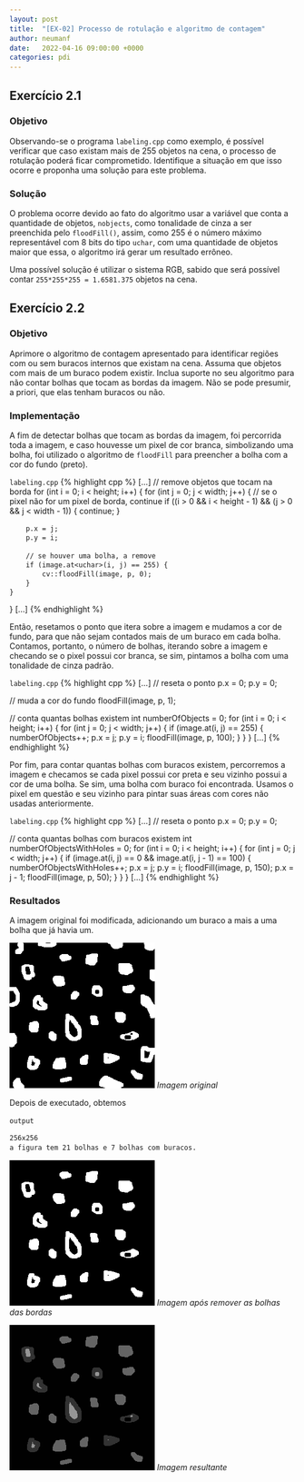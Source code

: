 ```yaml
---
layout: post
title:  "[EX-02] Processo de rotulação e algoritmo de contagem"
author: neumanf
date:   2022-04-16 09:00:00 +0000
categories: pdi
---
```


## Exercício 2.1

### Objetivo

Observando-se o programa `labeling.cpp` como exemplo, é possível verificar que caso existam mais de 255 objetos na cena, o processo de rotulação poderá ficar comprometido. Identifique a situação em que isso ocorre e proponha uma solução para este problema.

### Solução

O problema ocorre devido ao fato do algoritmo usar a variável que conta a quantidade de objetos, `nobjects`, como tonalidade de cinza a ser preenchida pelo `floodFill()`, assim, como 255 é o número máximo representável com 8 bits do tipo `uchar`, com uma quantidade de objetos maior que essa, o algoritmo irá gerar um resultado errôneo.

Uma possível solução é utilizar o sistema RGB, sabido que será possível contar `255*255*255 = 1.6581.375` objetos na cena.

## Exercício 2.2

### Objetivo

Aprimore o algoritmo de contagem apresentado para identificar regiões com ou sem buracos internos que existam na cena. Assuma que objetos com mais de um buraco podem existir. Inclua suporte no seu algoritmo para não contar bolhas que tocam as bordas da imagem. Não se pode presumir, a priori, que elas tenham buracos ou não.

### Implementação

A fim de detectar bolhas que tocam as bordas da imagem, foi percorrida toda a imagem, e caso houvesse um pixel de cor branca, simbolizando uma bolha, foi utilizado o algoritmo de `floodFill` para preencher a bolha com a cor do fundo (preto).

`labeling.cpp`
{% highlight cpp %}
[...]
// remove objetos que tocam na borda
for (int i = 0; i < height; i++) {
    for (int j = 0; j < width; j++) {
        // se o pixel não for um pixel de borda, continue
        if ((i > 0 && i < height - 1) && (j > 0 && j < width - 1)) {
            continue;
        }

        p.x = j;
        p.y = i;

        // se houver uma bolha, a remove
        if (image.at<uchar>(i, j) == 255) {
            cv::floodFill(image, p, 0);
        }
    }
}
[...]
{% endhighlight %}

Então, resetamos o ponto que itera sobre a imagem e mudamos a cor de fundo, para que não sejam contados mais de um buraco em cada bolha. Contamos, portanto, o número de bolhas, iterando sobre a imagem e checando se o pixel possui cor branca, se sim, pintamos a bolha com uma tonalidade de cinza padrão.

`labeling.cpp`
{% highlight cpp %}
[...]
// reseta o ponto
p.x = 0;
p.y = 0;

// muda a cor do fundo
floodFill(image, p, 1);

// conta quantas bolhas existem
int numberOfObjects = 0;
for (int i = 0; i < height; i++) {
    for (int j = 0; j < width; j++) {
        if (image.at<uchar>(i, j) == 255) {
            numberOfObjects++;
            p.x = j;
            p.y = i;
            floodFill(image, p, 100);
        }
    }
}
[...]
{% endhighlight %}

Por fim, para contar quantas bolhas com buracos existem, percorremos a imagem e checamos se cada pixel possui cor preta e seu vizinho possui a cor de uma bolha. Se sim, uma bolha com buraco foi encontrada. Usamos o pixel em questão e seu vizinho para pintar suas áreas com cores não usadas anteriormente. 

`labeling.cpp`
{% highlight cpp %}
[...]
// reseta o ponto
p.x = 0;
p.y = 0;

// conta quantas bolhas com buracos existem
int numberOfObjectsWithHoles = 0;
for (int i = 0; i < height; i++) {
    for (int j = 0; j < width; j++) {
        if (image.at<uchar>(i, j) == 0 &&
            image.at<uchar>(i, j - 1) == 100) {
            numberOfObjectsWithHoles++;
            p.x = j;
            p.y = i;
            floodFill(image, p, 150);
            p.x = j - 1;
            floodFill(image, p, 50);
        }
    }
}
[...]
{% endhighlight %}

### Resultados

A imagem original foi modificada, adicionando um buraco a mais a uma bolha que já havia um.

![Imagem original](../src/exercises/2/bolhas.png)
*Imagem original*

Depois de executado, obtemos

`output`
```bash
256x256
a figura tem 21 bolhas e 7 bolhas com buracos.
```

![Imagem após remover as bolhas das bordas](../src/exercises/2/output_after_border_removal.png)
*Imagem após remover as bolhas das bordas*

![Imagem resultante](../src/exercises/2/output.png)
*Imagem resultante*